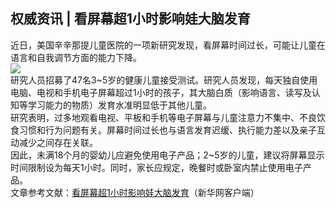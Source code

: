 ## 权威资讯 | 看屏幕超1小时影响娃大脑发育  
近日，美国辛辛那提儿童医院的一项新研究发现，看屏幕时间过长，可能让儿童在语言和自我调节方面的能力下降。  
![](http://cdncms.v-keep.cn/wp-content/uploads/2020/05/20205156b5314c072629ee17f7bc0dd13391d9f.jpg)  
研究人员招募了47名3~5岁的健康儿童接受测试。研究人员发现，每天独自使用电脑、电视和手机电子屏幕超过1小时的孩子，其大脑白质（影响语言、读写及认知等学习能力的物质）发育水准明显低于其他儿童。  
研究表明，过多地观看电视、平板和手机等电子屏幕与儿童注意力不集中、不良饮食习惯和行为问题有关。屏幕时间过长也与语言发育迟缓、执行能力差以及亲子互动减少之间存在关联。  
因此，未满18个月的婴幼儿应避免使用电子产品；2~5岁的儿童，建议将屏幕显示时间限制设为每天1小时。同时，家长应规定，晚餐时或卧室内禁止使用电子产品。  
文章参考文献：<a href="http://www.xinhuanet.com/health/2019-12/23/c_1125375961.htm">看屏幕超1小时影响娃大脑发育</a>（新华网客户端）  
